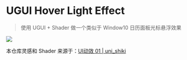 # UGUI Hover Light Effect



>  使用 UGUI + Shader 做一个类似于 Window10 日历面板光标悬浮效果

![](./doc/Preview.gif)



本仓库灵感和 Shader 来源于：[UI动效 01 | uni_shiki](https://www.unishiki.cc/2024/05/20/MyUIProject-01/)




